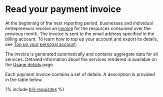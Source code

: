 # Read your payment invoice

At the beginning of the next reporting period, businesses and individual entrepreneurs receive an [invoice](../concepts/bill.md) for the resources consumed over the previous month. The invoice is sent to the email address specified in the billing account. To learn how to top up your account and export its details, see [Top up your personal account](../../billing/operations/pay-the-bill.md).

The invoice is generated automatically and contains aggregate data for all services. Detailed information about the services rendered is available on the [Usage details](../operations/check-charges.md) page.

Each payment invoice contains a set of details. A description is provided in the table below.

{% include [bill-requisites](../_includes/bill-requisites.md) %}